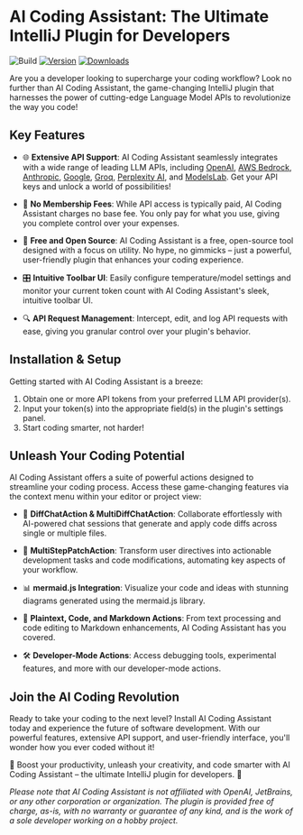 # **AI Coding Assistant: The Ultimate IntelliJ Plugin for Developers**

![Build](https://github.com/SimiaCryptus/intellij-aicoder/workflows/Build/badge.svg)
[![Version](https://img.shields.io/jetbrains/plugin/v/20724-ai-coding-assistant.svg)](https://plugins.jetbrains.com/plugin/20724-ai-coding-assistant)
[![Downloads](https://img.shields.io/jetbrains/plugin/d/20724-ai-coding-assistant.svg)](https://plugins.jetbrains.com/plugin/20724-ai-coding-assistant)

<!-- Plugin description -->

Are you a developer looking to supercharge your coding workflow? Look no further than AI Coding Assistant, the
game-changing IntelliJ plugin that harnesses the power of cutting-edge Language Model APIs to revolutionize the way you
code!

## **Key Features**

* 🌐 **Extensive API Support**: AI Coding Assistant seamlessly integrates with a wide range of leading LLM APIs,
  including [OpenAI](https://platform.openai.com/), [AWS Bedrock](https://console.aws.amazon.com/bedrock/), [Anthropic](https://api.anthropic.com/v1), [Google](https://generativelanguage.googleapis.com/), [Groq](https://console.groq.com/), [Perplexity AI](https://www.perplexity.ai/),
  and [ModelsLab](https://modelslab.com/dashboard/). Get your API keys and unlock a world of possibilities!

* 💸 **No Membership Fees**: While API access is typically paid, AI Coding Assistant charges no base fee. You only pay
  for what you use, giving you complete control over your expenses.

* 🌟 **Free and Open Source**: AI Coding Assistant is a free, open-source tool designed with a focus on utility. No hype,
  no gimmicks – just a powerful, user-friendly plugin that enhances your coding experience.

* 🎛️ **Intuitive Toolbar UI**: Easily configure temperature/model settings and monitor your current token count with AI
  Coding Assistant's sleek, intuitive toolbar UI.

* 🔍 **API Request Management**: Intercept, edit, and log API requests with ease, giving you granular control over your
  plugin's behavior.

## **Installation & Setup**

Getting started with AI Coding Assistant is a breeze:

1. Obtain one or more API tokens from your preferred LLM API provider(s).
2. Input your token(s) into the appropriate field(s) in the plugin's settings panel.
3. Start coding smarter, not harder!

## **Unleash Your Coding Potential**

AI Coding Assistant offers a suite of powerful actions designed to streamline your coding process. Access these
game-changing features via the context menu within your editor or project view:

* 💬 **DiffChatAction & MultiDiffChatAction**: Collaborate effortlessly with AI-powered chat sessions that generate and
  apply code diffs across single or multiple files.

* 🚀 **MultiStepPatchAction**: Transform user directives into actionable development tasks and code modifications, automating
  key aspects of your workflow.

* 📊 **mermaid.js Integration**: Visualize your code and ideas with stunning diagrams generated using the mermaid.js
  library.

* 📝 **Plaintext, Code, and Markdown Actions**: From text processing and code editing to Markdown enhancements, AI Coding
  Assistant has you covered.

* 🛠️ **Developer-Mode Actions**: Access debugging tools, experimental features, and more with our developer-mode
  actions.

## **Join the AI Coding Revolution**

Ready to take your coding to the next level? Install AI Coding Assistant today and experience the future of software
development. With our powerful features, extensive API support, and user-friendly interface, you'll wonder how you ever
coded without it!

🌟 Boost your productivity, unleash your creativity, and code smarter with AI Coding Assistant – the ultimate IntelliJ
plugin for developers. 🌟

*Please note that AI Coding Assistant is not affiliated with OpenAI, JetBrains, or any other corporation or
organization. The plugin is provided free of charge, as-is, with no warranty or guarantee of any kind, and is the work
of a sole developer working on a hobby project.*

<!-- Plugin description end -->